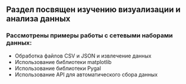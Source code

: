 ## Раздел посвящен изучению визуализации и анализа данных

### Рассмотрены примеры работы с сетевыми наборами данных:

- Обработка файлов CSV и JSON и извлечение данных
- Использование библиотеки matplotlib
- Использование библиотеки Pygal
- Использование API для автоматического сбора данных
